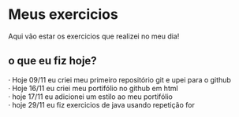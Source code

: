 # Meus exercicios
Aqui vão estar os exercicios que realizei no meu dia!

## o que eu fiz hoje?

· Hoje 09/11 eu criei meu primeiro repositório git e upei para o github <br>
· Hoje 16/11 eu criei meu portifólio no github em html <br>
· hoje 17/11 eu adicionei um estilo ao meu portifólio <br>
· hoje 29/11 eu fiz exercicios de java usando repetição for
